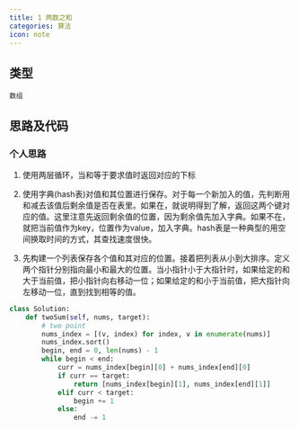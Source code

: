 ```yaml
---
title: 1 两数之和
categories: 算法
icon: note
---
```


## 类型

`数组`

## 思路及代码

### 个人思路

1. 使用两层循环，当和等于要求值时返回对应的下标

2. 使用字典(hash表)对值和其位置进行保存。对于每一个新加入的值，先判断用和减去该值后剩余值是否在表里。如果在，就说明得到了解，返回这两个键对应的值。这里注意先返回剩余值的位置，因为剩余值先加入字典。如果不在，就把当前值作为key，位置作为value，加入字典。hash表是一种典型的用空间换取时间的方式，其查找速度很快。

3. 先构建一个列表保存各个值和其对应的位置。接着把列表从小到大排序。定义两个指针分别指向最小和最大的位置。当小指针小于大指针时，如果给定的和大于当前值，把小指针向右移动一位；如果给定的和小于当前值，把大指针向左移动一位，直到找到相等的值。

```python
class Solution:
    def twoSum(self, nums, target):
        # two point
        nums_index = [(v, index) for index, v in enumerate(nums)]
        nums_index.sort()
        begin, end = 0, len(nums) - 1
        while begin < end:
            curr = nums_index[begin][0] + nums_index[end][0]
            if curr == target:
                return [nums_index[begin][1], nums_index[end][1]]
            elif curr < target:
                begin += 1
            else:
                end -= 1
```
